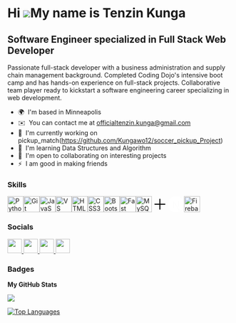 Hi ![](https://user-images.githubusercontent.com/18350557/176309783-0785949b-9127-417c-8b55-ab5a4333674e.gif)My name is Tenzin Kunga
====================================================================================================================================

Software Engineer specialized in Full Stack Web Developer
---------------------------------------------------------

Passionate full-stack developer with a business administration and supply chain management background. Completed Coding Dojo's intensive boot camp and has hands-on experience on full-stack projects. Collaborative team player ready to kickstart a software engineering career specializing in web development.

* 🌍  I'm based in Minneapolis
* ✉️  You can contact me at [officialtenzin.kunga@gmail.com](mailto:officialtenzin.kunga@gmail.com)
* 🚀  I'm currently working on pickup_match(https://github.com/Kungawo12/soccer_pickup_Project)
* 🧠  I'm learning Data Structures and Algorithm
* 🤝  I'm open to collaborating on interesting projects
* ⚡  I am good in making friends

### Skills


<p align="left">
<a href="https://www.python.org/" target="_blank" rel="noreferrer"><img src="https://raw.githubusercontent.com/danielcranney/readme-generator/main/public/icons/skills/python-colored.svg" width="36" height="36" alt="Python" /></a><a href="https://git-scm.com/" target="_blank" rel="noreferrer"><img src="https://raw.githubusercontent.com/danielcranney/readme-generator/main/public/icons/skills/git-colored.svg" width="36" height="36" alt="Git" /></a><a href="https://developer.mozilla.org/en-US/docs/Web/JavaScript" target="_blank" rel="noreferrer"><img src="https://raw.githubusercontent.com/danielcranney/readme-generator/main/public/icons/skills/javascript-colored.svg" width="36" height="36" alt="JavaScript" /></a><a href="https://code.visualstudio.com/" target="_blank" rel="noreferrer"><img src="https://raw.githubusercontent.com/danielcranney/readme-generator/main/public/icons/skills/visualstudiocode.svg" width="36" height="36" alt="VS Code" /></a><a href="https://developer.mozilla.org/en-US/docs/Glossary/HTML5" target="_blank" rel="noreferrer"><img src="https://raw.githubusercontent.com/danielcranney/readme-generator/main/public/icons/skills/html5-colored.svg" width="36" height="36" alt="HTML5" /></a><a href="https://www.w3.org/TR/CSS/#css" target="_blank" rel="noreferrer"><img src="https://raw.githubusercontent.com/danielcranney/readme-generator/main/public/icons/skills/css3-colored.svg" width="36" height="36" alt="CSS3" /></a><a href="https://getbootstrap.com/" target="_blank" rel="noreferrer"><img src="https://raw.githubusercontent.com/danielcranney/readme-generator/main/public/icons/skills/bootstrap-colored.svg" width="36" height="36" alt="Bootstrap" /></a><a href="https://fastapi.tiangolo.com/" target="_blank" rel="noreferrer"><img src="https://raw.githubusercontent.com/danielcranney/readme-generator/main/public/icons/skills/fastapi-colored.svg" width="36" height="36" alt="Fast API" /></a><a href="https://www.mysql.com/" target="_blank" rel="noreferrer"><img src="https://raw.githubusercontent.com/danielcranney/readme-generator/main/public/icons/skills/mysql-colored.svg" width="36" height="36" alt="MySQL" /></a><a href="https://flask.palletsprojects.com/en/2.0.x/" target="_blank" rel="noreferrer"><svg xmlns="http://www.w3.org/2000/svg" width="36" height="36" viewBox="0 0 32 32" fill="none" stroke="#000000" stroke-width="2" stroke-linecap="round" stroke-linejoin="round"><path d="M6 16h20M16 6v20" style="background:white;"/></svg></a><a href="https://nextjs.org/docs" target="_blank" rel="noreferrer"><svg xmlns="http://www.w3.org/2000/svg" width="36" height="36" viewBox="0 0 24 24" fill="white"><path d="M11.572 0c-.176 0-.31.001-.358.007a19.76 19.76 0 0 1-.364.033C7.443.346 4.25 2.185 2.228 5.012a11.875 11.875 0 0 0-2.119 5.243c-.096.659-.108.854-.108 1.747s.012 1.089.108 1.748c.652 4.506 3.86 8.292 8.209 9.695.779.25 1.6.422 2.534.525.363.04 1.935.04 2.299 0 1.611-.178 2.977-.577 4.323-1.264.207-.106.247-.134.219-.158-.02-.013-.9-1.193-1.955-2.62l-1.919-2.592-2.404-3.558a338.739 338.739 0 0 0-2.422-3.556c-.009-.002-.018 1.579-.023 3.51-.007 3.38-.01 3.515-.052 3.595a.426.426 0 0 1-.206.214c-.075.037-.14.044-.495.044H7.81l-.108-.068a.438.438 0 0 1-.157-.171l-.05-.106.006-4.703.007-4.705.072-.092a.645.645 0 0 1 .174-.143c.096-.047.134-.051.54-.051.478 0 .558.018.682.154.035.038 1.337 1.999 2.895 4.361a10760.433 10760.433 0 0 0 4.735 7.17l1.9 2.879.096-.063a12.317 12.317 0 0 0 2.466-2.163 11.944 11.944 0 0 0 2.824-6.134c.096-.66.108-.854.108-1.748 0-.893-.012-1.088-.108-1.747-.652-4.506-3.859-8.292-8.208-9.695a12.597 12.597 0 0 0-2.499-.523A33.119 33.119 0 0 0 11.573 0zm4.069 7.217c.347 0 .408.005.486.047a.473.473 0 0 1 .237.277c.018.06.023 1.365.018 4.304l-.006 4.218-.744-1.14-.746-1.14v-3.066c0-1.982.01-3.097.023-3.15a.478.478 0 0 1 .233-.296c.096-.05.13-.054.5-.054z"/></svg></a><a href="https://firebase.google.com/" target="_blank" rel="noreferrer"><img src="https://raw.githubusercontent.com/danielcranney/readme-generator/main/public/icons/skills/firebase-colored.svg" width="36" height="36" alt="Firebase" /></a>
</p>


### Socials

<p align="left"> <a href="https://discord.com/users/tenzin_03602" target="_blank" rel="noreferrer"> <picture> <source media="(prefers-color-scheme: dark)" srcset="https://raw.githubusercontent.com/danielcranney/readme-generator/main/public/icons/socials/discord-dark.svg" /> <source media="(prefers-color-scheme: light)" srcset="https://raw.githubusercontent.com/danielcranney/readme-generator/main/public/icons/socials/discord.svg" /> <img src="https://raw.githubusercontent.com/danielcranney/readme-generator/main/public/icons/socials/discord.svg" width="32" height="32" /> </picture> </a> <a href="https://www.github.com/Kungawo12" target="_blank" rel="noreferrer"> <picture> <source media="(prefers-color-scheme: dark)" srcset="https://raw.githubusercontent.com/danielcranney/readme-generator/main/public/icons/socials/github-dark.svg" /> <source media="(prefers-color-scheme: light)" srcset="https://raw.githubusercontent.com/danielcranney/readme-generator/main/public/icons/socials/github.svg" /> <img src="https://raw.githubusercontent.com/danielcranney/readme-generator/main/public/icons/socials/github.svg" width="32" height="32" /> </picture> </a> <a href="https://www.linkedin.com/in/tenzin-kunga12" target="_blank" rel="noreferrer"> <picture> <source media="(prefers-color-scheme: dark)" srcset="https://raw.githubusercontent.com/danielcranney/readme-generator/main/public/icons/socials/linkedin-dark.svg" /> <source media="(prefers-color-scheme: light)" srcset="https://raw.githubusercontent.com/danielcranney/readme-generator/main/public/icons/socials/linkedin.svg" /> <img src="https://raw.githubusercontent.com/danielcranney/readme-generator/main/public/icons/socials/linkedin.svg" width="32" height="32" /> </picture> </a> <a href="http://www.medium.com/@officialtenzin.kunga" target="_blank" rel="noreferrer"> <picture> <source media="(prefers-color-scheme: dark)" srcset="https://raw.githubusercontent.com/danielcranney/readme-generator/main/public/icons/socials/medium-dark.svg" /> <source media="(prefers-color-scheme: light)" srcset="https://raw.githubusercontent.com/danielcranney/readme-generator/main/public/icons/socials/medium.svg" /> <img src="https://raw.githubusercontent.com/danielcranney/readme-generator/main/public/icons/socials/medium.svg" width="32" height="32" /> </picture> </a></p>

### Badges

<b>My GitHub Stats</b>

<a href="http://www.github.com/Kungawo12"><img src="https://github-readme-streak-stats.herokuapp.com/?user=Kungawo12&stroke=ffffff&background=1c1917&ring=0891b2&fire=0891b2&currStreakNum=ffffff&currStreakLabel=0891b2&sideNums=ffffff&sideLabels=ffffff&dates=ffffff&hide_border=true" /></a>

<a href="https://github.com/Kungawo12" align="left"><img src="https://github-readme-stats.vercel.app/api/top-langs/?username=Kungawo12&langs_count=10&title_color=0891b2&text_color=ffffff&icon_color=0891b2&bg_color=1c1917&hide_border=true&locale=en&custom_title=Top%20%Languages" alt="Top Languages" /></a>


<div width="100%" align="center"></div><br /><br /><br /><br /><br /><br /><br />
